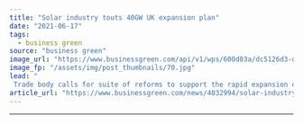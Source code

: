 ```yaml
---
title: "Solar industry touts 40GW UK expansion plan"
date: "2021-06-17"
tags: 
  - business green
source: "business green"
image_url: "https://www.businessgreen.com/api/v1/wps/600d83a/dc5126d3-d518-4f0d-b398-0bb3f8a2dda0/3/solar-iStock-628172246-185x114.jpg"
image_fp: "/assets/img/post_thumbnails/70.jpg"
lead: "
 Trade body calls for suite of reforms to support the rapid expansion of solar capacity through to 2030 ..."
article_url: "https://www.businessgreen.com/news/4032994/solar-industry-touts-40gw-uk-expansion-plan"
---
```


---
